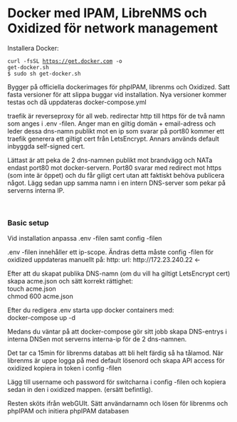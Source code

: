 <h1> Docker med IPAM, LibreNMS och Oxidized för network management </h1>

<p>Installera Docker:</p>

<code>curl -fsSL https://get.docker.com -o get-docker.sh</code><br>
<code>$ sudo sh get-docker.sh</code>

<p> Bygger på officiella dockerimages för phpIPAM, librenms och Oxidized. 
Satt fasta versioner för att slippa buggar vid installation. Nya versioner kommer testas och då uppdateras docker-compose.yml
</p>

<p> traefik är reverseproxy för all web. redirectar http till https för de två namn som anges i .env -filen.
Anger man en giltig domän + email-adress och leder dessa dns-namn publikt mot en ip som svarar på port80 kommer ett traefik
generera ett giltigt cert från LetsEncrypt. Annars används default inbyggda self-signed cert.
</p>

<p> Lättast är att peka de 2 dns-namnen publikt mot brandvägg och NATa endast port80 mot docker-servern.
Port80 svarar med redirect mot https (som inte är öppet) och du får giligt cert utan att faktiskt behöva publicera något.
Lägg sedan upp samma namn i en intern DNS-server som pekar på serverns interna IP.
</p>
<br>
<h3> Basic setup </h3>
<p> Vid installation anpassa .env -filen samt config -filen </p>
<p>.env -filen innehåller ett ip-scope. Ändras detta måste config -filen för oxidized uppdateras manuellt på:
http:
url: http://172.23.240.22  <-
</p>
<p> Efter att du skapat publika DNS-namn (om du vill ha giltigt LetsEncrypt cert) skapa acme.json och sätt korrekt rättighet:
<br> touch acme.json
<br> chmod 600 acme.json
<p> Efter du redigera .env starta upp docker containers med: <BR>
docker-compose up -d
<p> Medans du väntar på att docker-compose gör sitt jobb skapa DNS-entrys i interna DNSen mot serverns interna-ip för de 2 dns-namnen.</p>
<p> Det tar ca 15min för librenms databas att bli helt färdig så ha tålamod. 
När librenms är uppe logga på med default lösenord och skapa API access för oxidized kopiera in token i config -filen 
</p>
<p> Lägg till username och password för switcharna i config -filen och kopiera sedan in den i oxidized mappen. (ersätt befintlig).
</p>
<p> Resten sköts ifrån webGUIt. Sätt användarnamn och lösen för librenms och phpIPAM och initiera phpIPAM databasen
</p>
